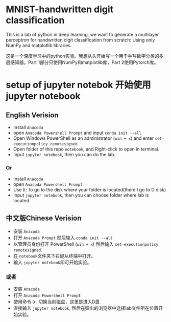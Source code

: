 # MNIST-handwritten digit classification
 This is a lab of python in deep learning. we want to generate a multilayer perceptron for handwritten digit classification from scratch: Using only NumPy and matplotlib libraries.
 
 这是一个深度学习中的python实验。我想从头开始写一个用于手写数字分类的多层感知器。Part 1部分只使用NumPy和matplotlib库，Part 2使用Pytorch库。
# setup of jupyter notebok 开始使用jupyter notebook
## English Verision
- Install `Anacoda`
- open `Anacoda Powershell Prompt` and input `conda init --all`
- Open Windows PowerShell as an administrator (`win + x`) and enter `set-executionpolicy remotesigned`.
- Open folder of this repo `notebook`, and Right-click to open in terminal.
- Input `jupyter notebook`, then you can do the lab.
### Or
- Install `Anacoda`
- open `Anacoda Powershell Prompt`
- Use `D:` to go to the disk where your folder is located(there I go to D disk) 
- Input `jupyter notebook`, then you can choose folder where lab is located.
## 中文版Chinese Verision
- 安装 `Anacoda`
- 打开 `Anacoda Prompt` 然后输入 `conda init --all`
- 以管理员身份打开 PowerShell (`win + x`) 然后输入 `set-executionpolicy remotesigned`.
- 在 `notebook`文件夹下右键从终端中打开。
- 输入 `jupyter notebook`即可开始实验。
### 或者
- 安装 `Anacoda`
- 打开 `Anacoda Powershell Prompt`
- 使用命令 `D:` 切换当前磁盘，这里是进入D盘 
- 直接输入 `jupyter notebook`, 然后在弹出的浏览器中选择lab文件所在位置开始实验。